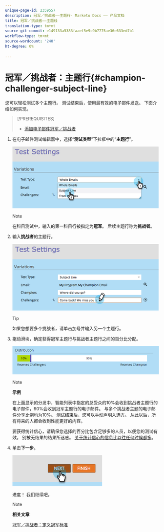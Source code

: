 ```yaml
---
unique-page-id: 2359557
description: 冠军／挑战者——主题行- Marketo Docs —— 产品文档
title: 冠军／挑战者——主题线
translation-type: tm+mt
source-git-commit: e149133a5383faaef5e9c9b7775ae36e633ed7b1
workflow-type: tm+mt
source-wordcount: '240'
ht-degree: 0%

---
```



# 冠军／挑战者：主题行{#champion-challenger-subject-line}

您可以轻松测试多个主题行。 测试结束后，使用最有效的电子邮件发送。 下面介绍如何实现。

>[!PREREQUISITES]
>
>* [添加电子邮件冠军／挑战者](add-an-email-champion-challenger.md)

>



1. 在电子邮件测试编辑器中，选择“**测试类型**”下拉框中的“**主题行**”。

   ![](assets/image2014-9-15-12-3a37-3a50.png)

   >[!NOTE]
   >
   >在科目测试中，输入的第一科目行被指定为&#x200B;**冠军**。 后续主题行称为&#x200B;**挑战者**。

1. 输入&#x200B;**挑战者**&#x200B;的主题行。

   ![](assets/image2014-9-15-12-3a38-3a4.png)

   >[!TIP]
   >
   >如果您想要多个挑战者，请单击加号并输入另一个主题行。

1. 拖动滑块，确定获得冠军主题行与挑战者主题行之间的百分比分配。

   ![](assets/image2015-8-7-15-3a19-3a50.png)

   >[!NOTE]
   >
   >**示例**
   >
   >
   >在上面显示的分发中，智能列表中指定的总受众的10%会收到挑战者主题行的电子邮件，90%会收到冠军主题行的电子邮件。 与多个挑战者主题的电子邮件分享比例均为10%。 测试结束后，您可以手动声明入选方。 从此以后，所有将来的人都会收到性能更好的内容。

   要获得统计信心，请确保您选择的百分比包含足够多的人员，以便您的测试有效。 别被无结果的结果所迷惑。  [关于统计信心的信息比以往任何时候都多](http://en.wikipedia.org/wiki/Confidence_interval)。

1. 单击&#x200B;**下一步**。

   ![](assets/image2014-9-15-12-3a40-3a42.png)

   进度！ 我们继续吧。

   >[!NOTE]
   >
   >**相关文章**
   >
   >
   >[冠军／挑战者：定义冠军标准](champion-challenger-define-champion-criteria.md)

